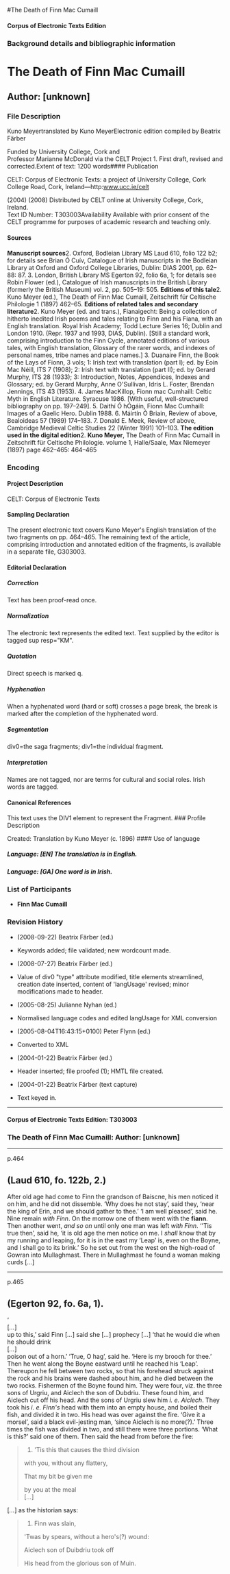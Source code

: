

#The Death of Finn Mac Cumaill


<!-- // 
 function footNote(link) {
 openpopup = window.open(link,"openpopup","width=512,height=128,left=256,top=256,resizable=no,scrollbars=1,menubar=1,statusbar=0,toolbar=0");
}
// -->



#### Corpus of Electronic Texts Edition


### Background details and bibliographic information


The Death of Finn Mac Cumaill
=============================


Author: [unknown]
-----------------


### File Description

Kuno Meyertranslated by Kuno MeyerElectronic edition compiled by Beatrix Färber

Funded by University College, Cork and  
Professor Marianne McDonald via the CELT Project 1. First draft, revised and corrected.Extent of text: 1200 words#### Publication


CELT: Corpus of Electronic Texts: a project of University College, Cork  
College Road, Cork, Ireland—http:www.ucc.ie/celt

 (2004) (2008) Distributed by CELT online at University College, Cork, Ireland.  
Text ID Number: T303003Availability 
Available with prior consent of the CELT programme for purposes of academic research and teaching only.


#### Sources


**Manuscript sources**2. Oxford, Bodleian Library MS Laud 610, folio 122 b2; for details see Brian Ó Cuív, Catalogue of Irish manuscripts in the Bodleian Library at Oxford and Oxford College Libraries, Dublin: DIAS 2001, pp. 62–88: 87.
3. London, British Library MS Egerton 92, folio 6a, 1; for details see Robin Flower (ed.), Catalogue of Irish manuscripts in the British Library (formerly the British Museum) vol. 2, pp. 505–19: 505.
**Editions of this tale**2. Kuno Meyer (ed.), The Death of Finn Mac Cumaill, Zeitschrift für Celtische Philologie 1 (1897) 462–65.
**Editions of related tales and secondary literature**2. Kuno Meyer (ed. and trans.), Fianaigecht: Being a collection of hitherto inedited Irish poems and tales relating to Finn and his Fiana, with an English translation. Royal Irish Academy; Todd Lecture Series 16; Dublin and London 1910. (Repr. 1937 and 1993, DIAS, Dublin). [Still a standard work, comprising introduction to the Finn Cycle, annotated editions of various tales, with English translation, Glossary of the rarer words, and indexes of personal names, tribe names and place names.]
3. Duanaire Finn, the Book of the Lays of Fionn, 3 vols; 1: Irish text with translation (part I); ed. by Eoin Mac Néill, ITS 7 (1908); 2: Irish text with translation (part II); ed. by Gerard Murphy, ITS 28 (1933); 3: Introduction, Notes, Appendices, Indexes and Glossary; ed. by Gerard Murphy, Anne O'Sullivan, Idris L. Foster, Brendan Jennings, ITS 43 (1953).
4. James MacKillop, Fionn mac Cumhaill: Celtic Myth in English Literature. Syracuse 1986. [With useful, well-structured bibliography on pp. 197–249].
5. Daithí Ó hÓgáin, Fionn Mac Cumhaill: Images of a Gaelic Hero. Dublin 1988.
6. Máirtín Ó Briain, Review of above, Bealoideas 57 (1989) 174–183.
7. Donald E. Meek, Review of above, Cambridge Medieval Celtic Studies 22 (Winter 1991) 101–103.
**The edition used in the digital edition**2. **Kuno Meyer**, The Death of Finn Mac Cumaill in Zeitschrift für Celtische Philologie. volume 1, Halle/Saale, Max Niemeyer (1897) page 462–465: 464–465

### Encoding


#### Project Description


CELT: Corpus of Electronic Texts


#### Sampling Declaration


The present electronic text covers Kuno Meyer's English translation of the two fragments on pp. 464–465. The remaining text of the article, comprising introduction and annotated edition of the fragments, is available in a separate file, G303003.


#### Editorial Declaration


##### Correction


Text has been proof-read once.


##### Normalization


The electronic text represents the edited text. Text supplied by the editor is tagged sup resp="KM".


##### Quotation


Direct speech is marked q.


##### Hyphenation


When a hyphenated word (hard or soft) crosses a page break, the break is marked after the completion of the hyphenated word.


##### Segmentation


div0=the saga fragments; div1=the individual fragment.


##### Interpretation


Names are not tagged, nor are terms for cultural and social
roles. Irish words are tagged.


#### Canonical References


This text uses the DIV1 element to represent the Fragment. ### Profile Description


Created: Translation by Kuno Meyer
 (c. 1896) #### Use of language


##### Language: [EN] The translation is in English.


##### Language: [GA] One word is in Irish.


### List of Participants


* **Finn Mac Cumaill**


### Revision History


* (2008-09-22) Beatrix Färber (ed.)

* Keywords added; file validated; new wordcount made.
* (2008-07-27) Beatrix Färber (ed.)

* Value of div0 "type" attribute modified, title elements streamlined, creation date inserted, content of 'langUsage' revised; minor modifications made to header.
* (2005-08-25) Julianne Nyhan (ed.)

* Normalised language codes and edited langUsage for XML conversion
* (2005-08-04T16:43:15+0100) Peter Flynn (ed.)

* Converted to XML
* (2004-01-22) Beatrix Färber (ed.)

* Header inserted; file proofed (1); HMTL file created.
* (2004-01-22) Beatrix Färber (text capture)

* Text keyed in.




---


#### Corpus of Electronic Texts Edition: T303003


### The Death of Finn Mac Cumaill: Author: [unknown]




---

p.464


(Laud 610, fo. 122b, 2.)
------------------------


After old age had come to Finn the grandson of Baiscne, his men noticed it on him, and he did not dissemble. ‘Why does he not stay’, said they, ‘near the king of Erin, and we should gather to thee.’ ‘I am well pleased’, said he. Nine remain *with Finn*. On the morrow one of them went with the **fiann**. Then another went, *and so on* until only one man was left *with Finn*. ‘'Tis true then’, said he, ‘it is old age the men notice on me. I *shall* know that by my running and leaping, for it is in the east my ‘Leap’ is, even on the Boyne, and I shall go to its brink.’ So he set out from the west on the high-road of Gowran into Mullaghmast. There in Mullaghmast he found a woman making curds [*...*]




---

p.465


(Egerton 92, fo. 6a, 1).
------------------------


‘  
[*...*]  
up to this,’ said Finn [*...*] said she [*...*] prophecy [*...*] ‘that he would die when he should drink   
[*...*]  
 poison out of a horn.’ ‘True, O hag’, said he. ‘Here is my brooch for thee.’ Then he went along the Boyne eastward until he reached his ‘Leap’. Thereupon he fell between two rocks, so that his forehead struck against the rock and his brains were dashed about him, and he died between the two rocks. Fishermen of the Boyne found him. They were four, viz. the three sons of Urgriu, and Aiclech the son of Dubdriu. These found him, and Aiclech cut off his head. And the sons of Urgriu slew him *i. e. Aiclech*. They took his *i. e. Finn's* head with them into an empty house, and boiled their fish, and divided it in two. His head was over against the fire. ‘Give it a morsel’, said a black evil-jesting man, ‘since Aiclech is no more(?).’ Three times the fish was divided in two, and still there were three portions. ‘What is this?’ said one of them. Then said the head from before the fire: 

> 1. 'Tis this that causes the third division
>   
> with you, without any flattery,
>   
> That my bit be given me
>   
> by you at the meal   
> [*...*]
> 
> 
> 
> 
> 




[*...*] as the historian says:

> 1. Finn was slain,
>   
> 'Twas by spears, without a hero's(?) wound:
>   
> Aiclech son of Duibdriu took off
>   
> His head from the glorious son of Muin.
> 
















